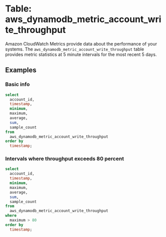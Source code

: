 # Table: aws_dynamodb_metric_account_write_throughput

Amazon CloudWatch Metrics provide data about the performance of your systems. The `aws_dynamodb_metric_account_write_throughput` table provides metric statistics at 5 minute intervals for the most recent 5 days.

## Examples

### Basic info

```sql
select
  account_id,
  timestamp,
  minimum,
  maximum,
  average,
  sum,
  sample_count
from
  aws_dynamodb_metric_account_write_throughput
order by
  timestamp;
```

### Intervals where throughput exceeds 80 percent

```sql
select
  account_id,
  timestamp,
  minimum,
  maximum,
  average,
  sum,
  sample_count
from
  aws_dynamodb_metric_account_write_throughput
where
  maximum > 80
order by
  timestamp;
```
